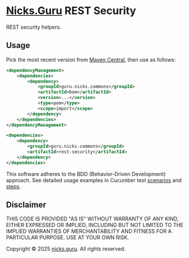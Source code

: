 # [Nicks.Guru](https://nicks.guru) REST Security

REST security helpers.

## Usage

Pick the most recent version from
[Maven Central](https://central.sonatype.com/namespace/guru.nicks.commons), then use as follows:

```xml
<dependencyManagement>
    <dependencies>
        <dependency>
            <groupId>guru.nicks.commons</groupId>
            <artifactId>bom</artifactId>
            <version>...</version>
            <type>pom</type>
            <scope>import</scope>
        </dependency>
    </dependencies>
</dependencyManagement>

<dependencies>
    <dependency>
        <groupId>guru.nicks.commons</groupId>
        <artifactId>rest-security</artifactId>
    </dependency>
</dependencies>
```

This software adheres to the BDD (Behavior-Driven Development) approach. See detailed usage examples in Cucumber
test [scenarios](src/test/resources/cucumber/) and [steps](src/test/java/guru/nicks/cucumber/).

## Disclaimer

THIS CODE IS PROVIDED "AS IS" WITHOUT WARRANTY OF ANY KIND, EITHER EXPRESSED OR IMPLIED, INCLUDING BUT NOT LIMITED
TO THE IMPLIED WARRANTIES OF MERCHANTABILITY AND FITNESS FOR A PARTICULAR PURPOSE. USE AT YOUR OWN RISK.

Copyright © 2025 [nicks.guru](https://nicks.guru). All rights reserved.
